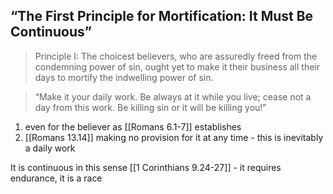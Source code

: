 ## “The First Principle for Mortification: It Must Be Continuous”
> Principle I:  The choicest believers, who are assuredly freed from the condemning power of sin, ought yet to make it their business all their days to mortify the indwelling power of sin.

> “Make it your daily work. Be always at it while you live; cease not a day from this work. Be killing sin or it will be killing you!”
1. even for the believer as [[Romans 6.1-7]] establishes
2. [[Romans 13.14]] making no provision for it at any time - this is inevitably a daily work

It is continuous in this sense [[1 Corinthians 9.24-27]] - it requires endurance, it is a race
